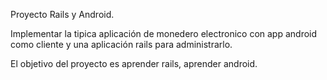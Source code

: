Proyecto Rails y Android.

Implementar la tipica aplicación de monedero electronico con app android como cliente y una aplicación rails para administrarlo.

El objetivo del proyecto es aprender rails, aprender android.